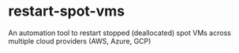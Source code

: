 # restart-spot-vms
An automation tool to restart stopped (deallocated) spot VMs across multiple cloud providers (AWS, Azure, GCP)
